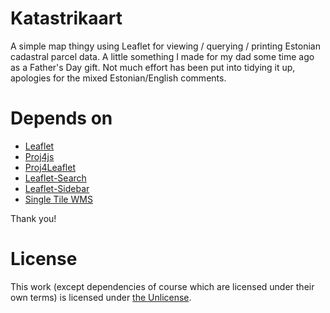 # Katastrikaart
A simple map thingy using Leaflet for viewing / querying / printing Estonian cadastral parcel data. A little something I made for my dad some time ago as a Father's Day gift. Not much effort has been put into tidying it up, apologies for the mixed Estonian/English comments. 

# Depends on
- [Leaflet](http://lealfletjs.com)
- [Proj4js](http://proj4js.org/)
- [Proj4Leaflet](http://kartena.github.io/Proj4Leaflet/)
- [Leaflet-Search](http://labs.easyblog.it/maps/leaflet-search/)
- [Leaflet-Sidebar](http://turbo87.github.io/leaflet-sidebar/examples/)
- [Single Tile WMS](https://gist.github.com/fnicollet/5764080/)

Thank you!

# License
This work (except dependencies of course which are licensed under their own terms) is licensed under [the Unlicense](http://unlicense.org/).
